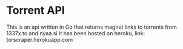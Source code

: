 # Torrent API

This is an api written in Go that returns magnet links to torrents from 1337x.to and nyaa.si
It has been hosted on heroku, link: torscraper.herokuapp.com
